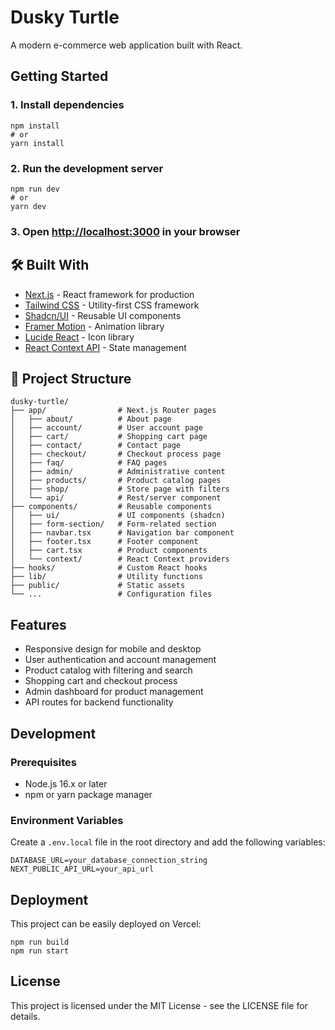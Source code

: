 # Dusky Turtle

A modern e-commerce web application built with React.

## Getting Started

### 1. Install dependencies

```
npm install
# or
yarn install
```

### 2. Run the development server

```
npm run dev
# or
yarn dev
```

### 3. Open [http://localhost:3000](http://localhost:3000) in your browser

## 🛠️ Built With

- [Next.js](https://nextjs.org/) - React framework for production
- [Tailwind CSS](https://tailwindcss.com/) - Utility-first CSS framework
- [Shadcn/UI](https://ui.shadcn.com/) - Reusable UI components
- [Framer Motion](https://www.framer.com/motion/) - Animation library
- [Lucide React](https://lucide.dev/) - Icon library
- [React Context API](https://reactjs.org/) - State management

## 📁 Project Structure

```
dusky-turtle/
├── app/                # Next.js Router pages
│   ├── about/          # About page
│   ├── account/        # User account page
│   ├── cart/           # Shopping cart page
│   ├── contact/        # Contact page
│   ├── checkout/       # Checkout process page
│   ├── faq/            # FAQ pages
│   ├── admin/          # Administrative content
│   ├── products/       # Product catalog pages
│   ├── shop/           # Store page with filters
│   └── api/            # Rest/server component
├── components/         # Reusable components
│   ├── ui/             # UI components (shadcn)
│   ├── form-section/   # Form-related section
│   ├── navbar.tsx      # Navigation bar component
│   ├── footer.tsx      # Footer component
│   ├── cart.tsx        # Product components
│   └── context/        # React Context providers
├── hooks/              # Custom React hooks
├── lib/                # Utility functions
├── public/             # Static assets
└── ...                 # Configuration files
```

## Features

- Responsive design for mobile and desktop
- User authentication and account management
- Product catalog with filtering and search
- Shopping cart and checkout process
- Admin dashboard for product management
- API routes for backend functionality

## Development

### Prerequisites

- Node.js 16.x or later
- npm or yarn package manager

### Environment Variables

Create a `.env.local` file in the root directory and add the following variables:

```
DATABASE_URL=your_database_connection_string
NEXT_PUBLIC_API_URL=your_api_url
```

## Deployment

This project can be easily deployed on Vercel:

```
npm run build
npm run start
```

## License

This project is licensed under the MIT License - see the LICENSE file for details.